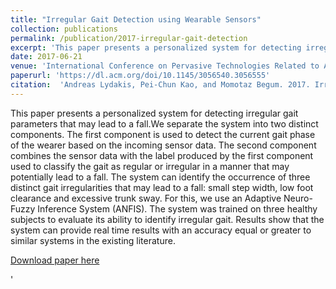```yaml
---
title: "Irregular Gait Detection using Wearable Sensors"
collection: publications
permalink: /publication/2017-irregular-gait-detection
excerpt: 'This paper presents a personalized system for detecting irregular gait parameters that may lead to a fall'
date: 2017-06-21
venue: 'International Conference on Pervasive Technologies Related to Assistive Environments'
paperurl: 'https://dl.acm.org/doi/10.1145/3056540.3056555'
citation:  'Andreas Lydakis, Pei-Chun Kao, and Momotaz Begum. 2017. Irregular Gait Detection using Wearable Sensors. In Proceedings of the 10th International Conference on PErvasive Technologies Related to Assistive Environments (PETRA '17). Association for Computing Machinery, New York, NY, USA, 150–155. DOI:https://doi.org/10.1145/3056540.3056555' 
---
```

This paper presents a personalized system for detecting irregular gait parameters that may lead to a fall.We separate the system into two distinct components. The first component is used to detect the current gait
phase of the wearer based on the incoming sensor data. The second component combines the sensor data with the label produced by the first component used to classify the gait as
regular or irregular in a manner that may potentially lead to a fall. The system can identify the occurrence of three distinct gait irregularities that may lead to a fall: small step
width, low foot clearance and excessive trunk sway. For this, we use an Adaptive Neuro-Fuzzy Inference System (ANFIS). The system was trained on three healthy subjects to evaluate its ability to identify irregular gait. Results show that
the system can provide real time results with an accuracy equal or greater to similar systems in the existing literature.

[Download paper here](http://andlydakis.github.io/files/2017-irregular-gait-detection.pdf)

'

